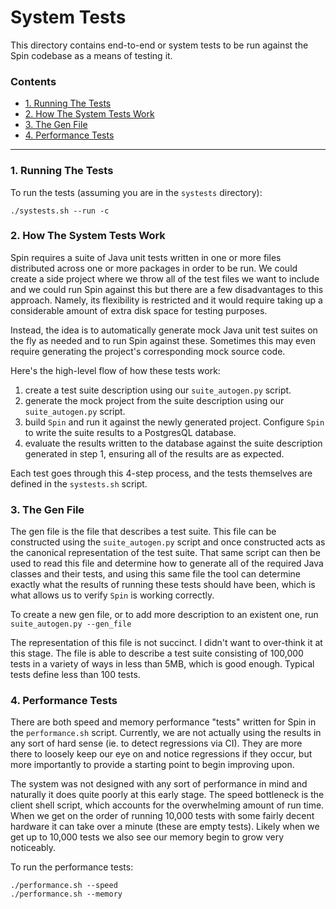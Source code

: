 # System Tests
This directory contains end-to-end or system tests to be run against the Spin codebase as a means of testing it.

### Contents
* [1. Running The Tests](#run)
* [2. How The System Tests Work](#how)
* [3. The Gen File](#gen_file)
* [4. Performance Tests](#perf)

---
### <a name="run">1. Running The Tests</a>
To run the tests (assuming you are in the `systests` directory):
```shell script
./systests.sh --run -c
```

### <a name="how">2. How The System Tests Work</a>
Spin requires a suite of Java unit tests written in one or more files distributed across one or more packages in order to be run. We could create a side project where we throw all of the test files we want to include and we could run Spin against this but there are a few disadvantages to this approach. Namely, its flexibility is restricted and it would require taking up a considerable amount of extra disk space for testing purposes.

Instead, the idea is to automatically generate mock Java unit test suites on the fly as needed and to run Spin against these. Sometimes this may even require generating the project's corresponding mock source code.

Here's the high-level flow of how these tests work:
1. create a test suite description using our `suite_autogen.py` script.
2. generate the mock project from the suite description using our `suite_autogen.py` script.
3. build `Spin` and run it against the newly generated project. Configure `Spin` to write the suite results to a PostgresQL database.
4. evaluate the results written to the database against the suite description generated in step 1, ensuring all of the results are as expected.

Each test goes through this 4-step process, and the tests themselves are defined in the `systests.sh` script.

### <a name="gen_file">3. The Gen File</a>
The gen file is the file that describes a test suite. This file can be constructed using the `suite_autogen.py` script and once constructed acts as the canonical representation of the test suite. That same script can then be used to read this file and determine how to generate all of the required Java classes and their tests, and using this same file the tool can determine exactly what the results of running these tests should have been, which is what allows us to verify `Spin` is working correctly.

To create a new gen file, or to add more description to an existent one, run `suite_autogen.py --gen_file`

The representation of this file is not succinct. I didn't want to over-think it at this stage. The file is able to describe a test suite consisting of 100,000 tests in a variety of ways in less than 5MB, which is good enough. Typical tests define less than 100 tests.

### <a name="perf">4. Performance Tests</a>
There are both speed and memory performance "tests" written for Spin in the `performance.sh` script. Currently, we are not actually using the results in any sort of hard sense (ie. to detect regressions via CI). They are more there to loosely keep our eye on and notice regressions if they occur, but more importantly to provide a starting point to begin improving upon.

The system was not designed with any sort of performance in mind and naturally it does quite poorly at this early stage. The speed bottleneck is the client shell script, which accounts for the overwhelming amount of run time. When we get on the order of running 10,000 tests with some fairly decent hardware it can take over a minute (these are empty tests). Likely when we get up to 10,000 tests we also see our memory begin to grow very noticeably.

To run the performance tests:
```shell script
./performance.sh --speed
./performance.sh --memory
```
